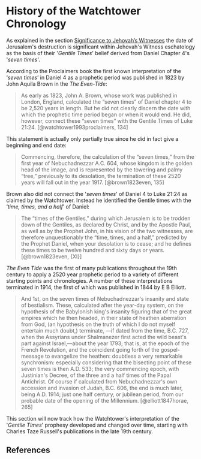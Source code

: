 # History of the Watchtower Chronology

As explained in the section [Significance to Jehovah’s Witnesses](../../introduction/significance.md) the date
of Jerusalem's destruction is significant within Jehovah's Witness eschatology as the basis of their '_Gentile Times_'
belief derived from Daniel Chapter 4's '_seven times_'.

According to the Proclaimers book the first known interpretation of the ‘_seven times_’ in Daniel 4 as a prophetic 
period was published in 1823 by John Aquila Brown in the _The Even-Tide_:

> As early as 1823, John A. Brown, whose work was published in London, England, calculated the “seven times” of Daniel 
  chapter 4 to be 2,520 years in length. But he did not clearly discern the date with which the prophetic time period 
  began or when it would end. He did, however, connect these “seven times” with the Gentile Times of Luke 21:24.
  [@watchtower1993proclaimers, 134]

This statement is actually only partially true since he did in fact give a beginning and end date:

> Commencing, therefore, the calculation of the “seven times,” from the first year of Nebuchadnezzar
  A.C. 604, whose kingdom is the golden head of the image, and is represented by
  the towering and palmy “tree,” previously to its desolation, the termination of these 2520 years
  will fall out in the year 1917. [@brown1823even, 135]

Brown also did not connect the '_seven times_' of Daniel 4 to Luke 21:24 as claimed by the Watchtower.
Instead he identified the Gentile times with the ‘_time, times, and a half_’ of Daniel:

> The “times of the Gentiles,” during which Jerusalem is to be trodden down of the Gentiles, as declared
  by Christ, and by the Apostle Paul, as well as by the Prophet John, in his vision of the two witnesses,
  are therefore unquestionably the “time, times, and a half,” predicted by the Prophet Daniel, when your desolation
  is to cease; and he defines these times to be twelve hundred and sixty days or years. [@brown1823even, {XI}]

_The Even Tide_ was the first of many publications throughout the 19th century to apply a 2520 year
prophetic period to a variety of different starting points and chronologies. A number of these interpretations
terminated in 1914, the first of which was published in 1844 by E B Elliott.

> And 1st, on the seven times of Nebuchadnezzar's 
  insanity and state of bestialism. These,
  calculated after the year-day system, on the hypothesis
  of the Babylonish king's insanity figuring that of the
  great empires which he then headed, in their state of
  heathen aberration from God, (an hypothesis on the truth of
  which I do not myself entertain much doubt,) terminate,
  —if dated from the time, B.C. 727, when the Assyrians
  under Shalmanezer first acted the wild beast's part
  against Israel,—about the year 1793; that is, at the
  epoch of the French Revolution, and the coincident
  going forth of the gospel-message to evangelize the
  heathen: doubtless a very remarkable synchronism:
  especially considering that the bisecting point of these
  seven times is then A.D. 533; the very commencing
  epoch, with Justinian's Decree, of the three and a half
  times of the Papal Antichrist. Of course if calculated
  from Nebuchadnezzar's own accession and invasion of
  Judah, B.C. 606, the end is much later, being A.D.
  1914; just one half century, or jubilean period, from
  our probable date of the opening of the Millennium. [@elliott1847horae, 265]

This section will now track how the Watchtower's interpretation of the '_Gentile Times_' prophesy developed
and changed over time, starting with Charles Taze Russell's publications in the late 19th century.

## References
